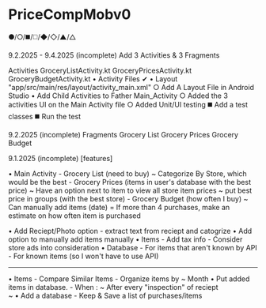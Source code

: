 # PriceCompMobv0
●/○/◼️/◻️/◆/◇/▲/△

9.2.2025 - 9.4.2025 (incomplete)
Add 3 Activities & 3 Fragments

Activities 
    GroceryListActivity.kt
    GroceryPricesActivity.kt
    GroceryBudgetActivity.kt
    • Activity Files ✔
    • Layout "app/src/main/res/layout/activity_main.xml"
        ○ Add A Layout File in Android Studio 
    • Add Child Activities to Father Main_Activity
        ○ Added the 3 activities UI on the Main Activity file 
        ○ Added Unit/UI testing 
            ◼️ Add a test classes 
            ◼️ Run the test

9.2.2025 (incomplete)
Fragments 
    Grocery List 
    Grocery Prices 
    Grocery Budget 
    

9.1.2025 (incomplete)
[features] 

• Main Activity 
    - Grocery List (need to buy)
      ~ Categorize By Store, which would be the best 
    - Grocery Prices (items in user's database with the best price)
      ~ Have an option next to item to view all store item prices 
      ~ put best price in groups (with the best store) 
    - Grocery Budget (how often I buy)
      ~ Can manually add items (date)
        = If more than 4 purchases, make an estimate on how often item is purchased  

 • Add Reciept/Photo option 
     - extract text from reciept and catogrize 
 • Add option to manually add items manually 
 • Items
     - Add tax info 
     - Consider store ads into consideration 
 • Database 
     - For items that aren't known by API 
     - For known items (so I won't have to use API)

-------------------------------------
  • Items 
    - Compare Similar Items 
    - Organize items by 
      ~ Month 
  • Put added items in database.
    - When :
       ~ After every "inspection" of reciept  
       ~ 
  • Add a database 
    - Keep & Save a list of purchases/items 
    
